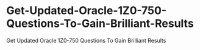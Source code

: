 # Get-Updated-Oracle-1Z0-750-Questions-To-Gain-Brilliant-Results
Get Updated Oracle 1Z0-750 Questions To Gain Brilliant Results
